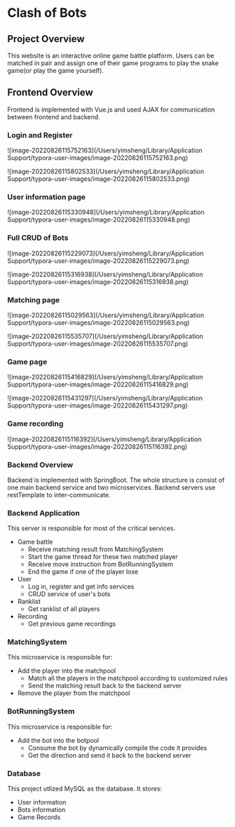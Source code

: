 # Clash of Bots

## Project Overview

This website is an interactive online game battle platform. Users can be matched in pair and assign one of their game programs to play the snake game(or play the game yourself).



## Frontend Overview

Frontend is implemented with Vue.js and used AJAX for communication between frontend and backend.

### Login and Register

![image-20220826115752163](/Users/yimsheng/Library/Application Support/typora-user-images/image-20220826115752163.png)

![image-20220826115802533](/Users/yimsheng/Library/Application Support/typora-user-images/image-20220826115802533.png)

### User information page

![image-20220826115330948](/Users/yimsheng/Library/Application Support/typora-user-images/image-20220826115330948.png)

### Full CRUD of Bots

![image-20220826115229073](/Users/yimsheng/Library/Application Support/typora-user-images/image-20220826115229073.png)

![image-20220826115316938](/Users/yimsheng/Library/Application Support/typora-user-images/image-20220826115316938.png)

### Matching page

![image-20220826115029563](/Users/yimsheng/Library/Application Support/typora-user-images/image-20220826115029563.png)

![image-20220826115535707](/Users/yimsheng/Library/Application Support/typora-user-images/image-20220826115535707.png)

### Game page


![image-20220826115416829](/Users/yimsheng/Library/Application Support/typora-user-images/image-20220826115416829.png)

![image-20220826115431297](/Users/yimsheng/Library/Application Support/typora-user-images/image-20220826115431297.png)

### Game recording

![image-20220826115116392](/Users/yimsheng/Library/Application Support/typora-user-images/image-20220826115116392.png)



### Backend Overview

Backend is implemented with SpringBoot. The whole structure is consist of one main backend service and two microservices. Backend servers use restTemplate to inter-communicate.

### Backend Application

This server is responsible for most of the critical services.

-   Game battle
    -   Receive matching result from MatchingSystem
    -   Start the game thread for these two matched player
    -   Receive move instruction from BotRunningSystem
    -   End the game if one of the player lose
-   User
    -   Log in, register and get info services
    -   CRUD service of user's bots
-   Ranklist
    -   Get ranklist of all players
-   Recording
    -   Get previous game recordings

### MatchingSystem

This microservice is responsible for:

-   Add the player into the matchpool
    -   Match all the players in the matchpool according to customized rules
    -   Send the matching result back to the backend server
-   Remove the player from the matchpool

### BotRunningSystem

This microservice is responsible for:

-   Add the bot into the botpool
    -   Consume the bot by dynamically compile the code it provides
    -   Get the direction and send it back to the backend server

### Database

This project utlized MySQL as the database. It stores:

-   User information
-   Bots information
-   Game Records
